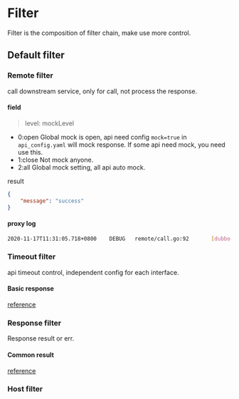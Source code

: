 # Filter

Filter is the composition of filter chain, make use more control.

## Default filter

### Remote filter

call downstream service, only for call, not process the response. 

#### field

> level: mockLevel 
 
- 0:open Global mock is open, api need config `mock=true` in `api_config.yaml` will mock response. If some api need mock, you need use this. 
- 1:close Not mock anyone.
- 2:all Global mock setting, all api auto mock.

result
```json
{
    "message": "success"
}
```

#### proxy log 
```bash
2020-11-17T11:31:05.718+0800    DEBUG   remote/call.go:92       [dubbo-go-proxy] client call resp:map[age:88 iD:3213 name:tiecheng time:<nil>]
```

### Timeout filter

api timeout control, independent config for each interface.

#### Basic response

[reference](../user/response.md#timeout)

### Response filter

Response result or err.

#### Common result

[reference](../sample/dubbo-body.md)

### Host filter

 